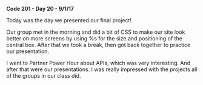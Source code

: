 **Code 201 - Day 20 - 9/1/17**

Today was the day we presented our final project!

Our group met in the morning and did a bit of CSS to make our site look better on more screens by using %s for the size and positioning of the central box. After that we took a break, then got back together to practice our presentation.

I went to Partner Power Hour about APIs, which was very interesting. And after that were our presentations. I was really impressed with the projects all of the groups in our class did.
